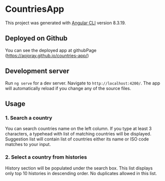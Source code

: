 # CountriesApp

This project was generated with [Angular CLI](https://github.com/angular/angular-cli) version 8.3.19.

## Deployed on Github

You can see the deployed app at githubPage (https://aojoray.github.io/countries-app/) 

## Development server

Run `ng serve` for a dev server. Navigate to `http://localhost:4200/`. The app will automatically reload if you change any of the source files.

## Usage

### 1. Search a country
You can search countries name on the left column.
If you type at least 3 characters, a typehead with list of matching countries will be displayed.
Suggestion list will contain list of countries either its name or ISO code matches to your input. 

### 2. Select a country from histories 
History section will be populated under the search box.
This list displays only top 10 histories in descending order.
No duplicates allowed in this list. 
